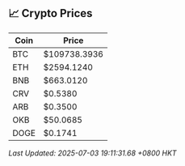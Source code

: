 ## 📈 Crypto Prices

| Coin | Price |
| ---- | ----- |
| BTC | $109738.3936 |
| ETH | $2594.1240 |
| BNB | $663.0120 |
| CRV | $0.5380 |
| ARB | $0.3500 |
| OKB | $50.0685 |
| DOGE | $0.1741 |

_Last Updated: 2025-07-03 19:11:31.68 +0800 HKT_